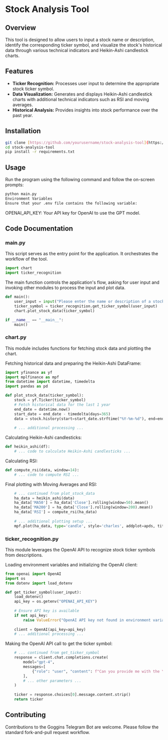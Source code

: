 # Stock Analysis Tool

## Overview

This tool is designed to allow users to input a stock name or description, identify the corresponding ticker symbol, and visualize the stock's historical data through various technical indicators and Heikin-Ashi candlestick charts.

## Features

- **Ticker Recognition:** Processes user input to determine the appropriate stock ticker symbol.
- **Data Visualization:** Generates and displays Heikin-Ashi candlestick charts with additional technical indicators such as RSI and moving averages.
- **Historical Analysis:** Provides insights into stock performance over the past year.

## Installation

```bash
git clone [https://github.com/yourusername/stock-analysis-tool](https://github.com/Flick404/Chart-Generation)
cd stock-analysis-tool
pip install -r requirements.txt
```
## Usage
Run the program using the following command and follow the on-screen prompts:

```bash
python main.py
Environment Variables
Ensure that your .env file contains the following variable:
```

OPENAI_API_KEY: Your API key for OpenAI to use the GPT model.
## Code Documentation
### main.py
This script serves as the entry point for the application. It orchestrates the workflow of the tool.

```python
import chart
import ticker_recognition
```
The main function controls the application's flow, asking for user input and invoking other modules to process the input and plot data.

```python
def main():
    user_input = input("Please enter the name or description of a stock: ")
    ticker_symbol = ticker_recognition.get_ticker_symbol(user_input)
    chart.plot_stock_data(ticker_symbol)

if __name__ == "__main__":
    main()

```
### chart.py
This module includes functions for fetching stock data and plotting the chart.

Fetching historical data and preparing the Heikin-Ashi DataFrame:

```python
import yfinance as yf
import mplfinance as mpf
from datetime import datetime, timedelta
import pandas as pd

def plot_stock_data(ticker_symbol):
    stock = yf.Ticker(ticker_symbol)
    # Fetch historical data for the last 1 year
    end_date = datetime.now()
    start_date = end_date - timedelta(days=365)
    data = stock.history(start=start_date.strftime("%Y-%m-%d"), end=end_date.strftime("%Y-%m-%d"))
    
    # ... additional processing ...
```
Calculating Heikin-Ashi candlesticks:

```python
def heikin_ashi(df):
    # ... code to calculate Heikin-Ashi candlesticks ...
```
Calculating RSI:

```python
def compute_rsi(data, window=14):
    # ... code to compute RSI ...
```
Final plotting with Moving Averages and RSI:
```python
    # ... continued from plot_stock_data
    ha_data = heikin_ashi(data)
    ha_data['MA50'] = ha_data['Close'].rolling(window=50).mean()
    ha_data['MA200'] = ha_data['Close'].rolling(window=200).mean()
    ha_data['RSI'] = compute_rsi(ha_data)
    
    # ... additional plotting setup ...
    mpf.plot(ha_data, type='candle', style='charles', addplot=apds, title=f'{ticker_symbol} Heikin-Ashi Chart', volume=False, figratio=(12,8), panel_ratios=(4,1))

```
### ticker_recognition.py

This module leverages the OpenAI API to recognize stock ticker symbols from descriptions.

Loading environment variables and initializing the OpenAI client:

```python
from openai import OpenAI
import os
from dotenv import load_dotenv

def get_ticker_symbol(user_input):
    load_dotenv()
    api_key = os.getenv("OPENAI_API_KEY")
    
    # Ensure API key is available
    if not api_key:
        raise ValueError("OpenAI API key not found in environment variables")
    
    client = OpenAI(api_key=api_key)
    # ... additional processing ...
```
Making the OpenAI API call to get the ticker symbol:

```python
    # ... continued from get_ticker_symbol
    response = client.chat.completions.create(
        model="gpt-4",
        messages=[
            {"role": "user", "content": f"Can you provide me with the Yahoo Finance ticker symbol for '{user_input}'? Please respond only with the ticker symbol."}
        ],
        # ... other parameters ...
    )
    
    ticker = response.choices[0].message.content.strip()
    return ticker
```


## Contributing
Contributions to the Goggins Telegram Bot are welcome. Please follow the standard fork-and-pull request workflow.
